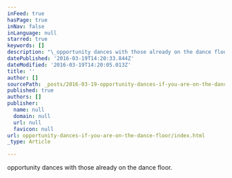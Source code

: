 ```yaml
---
inFeed: true
hasPage: true
inNav: false
inLanguage: null
starred: true
keywords: []
description: "\_opportunity dances with those already on the dance floor."
datePublished: '2016-03-19T14:20:33.844Z'
dateModified: '2016-03-19T14:20:05.013Z'
title: ''
author: []
sourcePath: _posts/2016-03-19-opportunity-dances-if-you-are-on-the-dance-floor.md
published: true
authors: []
publisher:
  name: null
  domain: null
  url: null
  favicon: null
url: opportunity-dances-if-you-are-on-the-dance-floor/index.html
_type: Article

---
```

opportunity dances with those already on the dance floor.